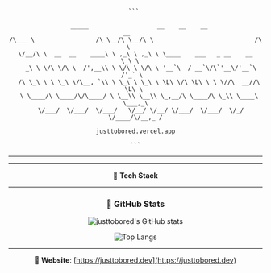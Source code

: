 <div align="center">

<pre  align="center" lang="md"><code>``` 
 
  _____                   __    __    __                              __     
/\___ \                 /\ \__/\ \__/\ \                            /\ \    
\/__/\ \  __  __    ____\ \ ,_\ \ ,_\ \ \____    ___   _ __    __   \_\ \   
   _\ \ \/\ \/\ \  /',__\\ \ \/\ \ \/\ \ '__`\  / __`\/\`'__\/'__`\ /'_` \  
  /\ \_\ \ \ \_\ \/\__, `\\ \ \_\ \ \_\ \ \L\ \/\ \L\ \ \ \//\  __//\ \L\ \ 
  \ \____/\ \____/\/\____/ \ \__\\ \__\\ \_,__/\ \____/\ \_\\ \____\ \___,_\
   \/___/  \/___/  \/___/   \/__/ \/__/ \/___/  \/___/  \/_/ \/____/\/__,_ /
 
justtobored.vercel.app
 
 ``` </code></pre>


---

<div align="center">

---

🧠 **Tech Stack**

<!--START_SECTION:waka-->
<!--END_SECTION:waka-->

---

### 🧠 GitHub Stats

![justtobored's GitHub stats](https://github-readme-stats.vercel.app/api?username=justtobored&show_icons=true&theme=dark&border_radius=10&hide_border=true)

![Top Langs](https://github-readme-stats.vercel.app/api/top-langs/?username=justtobored&layout=compact&theme=dark&border_radius=10&hide_border=true)

---

🔗 **Website**: [https://justtobored.dev](https://justtobored.dev)

</div>
